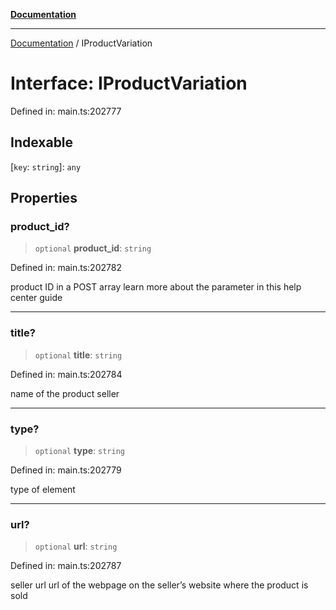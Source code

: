 [**Documentation**](../README.md)

***

[Documentation](../README.md) / IProductVariation

# Interface: IProductVariation

Defined in: main.ts:202777

## Indexable

\[`key`: `string`\]: `any`

## Properties

### product\_id?

> `optional` **product\_id**: `string`

Defined in: main.ts:202782

product ID in a POST array
learn more about the parameter in this help center guide

***

### title?

> `optional` **title**: `string`

Defined in: main.ts:202784

name of the product seller

***

### type?

> `optional` **type**: `string`

Defined in: main.ts:202779

type of element

***

### url?

> `optional` **url**: `string`

Defined in: main.ts:202787

seller url
url of the webpage on the seller’s website where the product is sold
